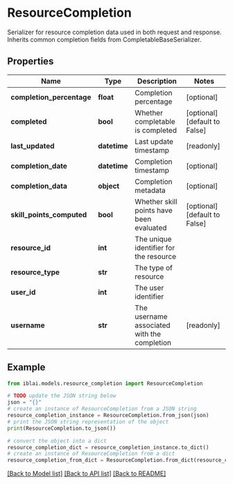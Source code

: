 # ResourceCompletion

Serializer for resource completion data used in both request and response. Inherits common completion fields from CompletableBaseSerializer.

## Properties

Name | Type | Description | Notes
------------ | ------------- | ------------- | -------------
**completion_percentage** | **float** | Completion percentage | [optional] 
**completed** | **bool** | Whether completable is completed | [optional] [default to False]
**last_updated** | **datetime** | Last update timestamp | [readonly] 
**completion_date** | **datetime** | Completion timestamp | [optional] 
**completion_data** | **object** | Completion metadata | [optional] 
**skill_points_computed** | **bool** | Whether skill points have been evaluated | [optional] [default to False]
**resource_id** | **int** | The unique identifier for the resource | 
**resource_type** | **str** | The type of resource | 
**user_id** | **int** | The user identifier | 
**username** | **str** | The username associated with the completion | [readonly] 

## Example

```python
from iblai.models.resource_completion import ResourceCompletion

# TODO update the JSON string below
json = "{}"
# create an instance of ResourceCompletion from a JSON string
resource_completion_instance = ResourceCompletion.from_json(json)
# print the JSON string representation of the object
print(ResourceCompletion.to_json())

# convert the object into a dict
resource_completion_dict = resource_completion_instance.to_dict()
# create an instance of ResourceCompletion from a dict
resource_completion_from_dict = ResourceCompletion.from_dict(resource_completion_dict)
```
[[Back to Model list]](../README.md#documentation-for-models) [[Back to API list]](../README.md#documentation-for-api-endpoints) [[Back to README]](../README.md)


